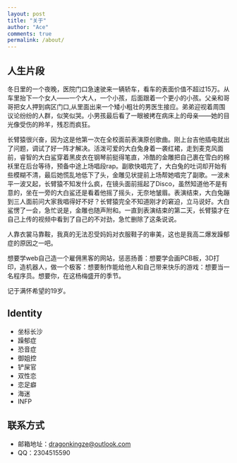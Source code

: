 ```yaml
---
layout: post
title: "关于"
author: "Ace"
comments: true
permalink: /about/
---
```


## 人生片段
冬日里的一个夜晚，医院门口急速驶来一辆轿车，看车的表面价值不超过15万。从车里抬下一个女人——一个大人，一个小孩，后面跟着一个更小的小孩。父亲和哥哥把女人押到病区门口,从里面出来一个矮小粗壮的男医生接应。弟弟迎视着周围议论纷纷的人群，似笑似哭。小男孩最后看了一眼被拷在病床上的母亲——她的目光像受伤的羚羊，残忍而疯狂。

长臂猿很兴奋，因为这是他第一次在全校面前表演原创歌曲。刚上台吉他插电就出了问题，调试了好一阵才解决。活泼可爱的大白兔身着一袭红裙，走到麦克风面前，睿智的大白鲨穿着黑皮衣在钢琴前挺得笔直，冷酷的金雕把自己裹在雪白的棉袄里在后台等待，预备中途上场唱段rap。副歌快唱完了，大白兔的吐词却开始有些模糊不清，最后她慌乱地低下了头，金雕见状提前上场帮她唱完了副歌。一波未平一波又起，长臂猿不知发什么疯，在镜头面前摇起了Disco，虽然知道他不是有意的，坐在一旁的大白鲨还是看着他摇了摇头，无奈地皱眉。表演结束，大白兔蹦到三人面前问大家我唱得好不好？长臂猿完全不知道刚才的窘迫，立马说好。大白鲨愣了一会，急忙说是，金雕也随声附和。一直到表演结束的第二天，长臂猿才在自己上传的视频中看到了自己的不对劲，急忙删除了这条说说。

人靠衣裳马靠鞍，我真的无法忍受妈妈对衣服鞋子的审美，这也是我高二爆发躁郁症的原因之一吧。

想要学web自己造一个雇佣黑客的网站，惩恶扬善：想要学会画PCB板，3D打印，造机器人，做一个极客：想要制作能给他人和自己带来快乐的游戏：想要当一名程序员。想要你，在这杨梅盛开的季节。

记于满怀希望的19岁。
                                                                                                                                                          
## Identity
+ 坐标长沙
+ 躁郁症
+ 恐音症
+ 御姐控
+ 铲屎官
+ 双性恋
+ 恋足癖
+ 海迷
+ INFP

## 联系方式
+ 邮箱地址：dragonkingze@outlook.com
+ QQ：2304515590
